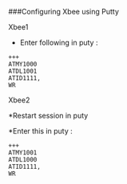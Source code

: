 ###Configuring Xbee using Putty

Xbee1

* Enter following in puty :

```
+++
ATMY1000
ATDL1001
ATID1111,
WR
```

Xbee2

*Restart session in puty

*Enter this in puty :

```
+++
ATMY1001
ATDL1000
ATID1111,
WR
```
